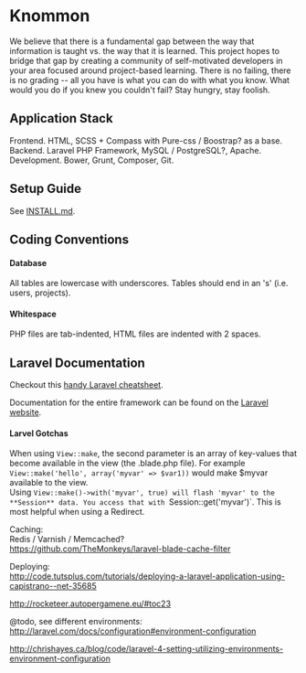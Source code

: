 # Knommon

We believe that there is a fundamental gap between the way that information is taught vs. the way that it is learned. This project hopes to bridge that gap by creating a community of self-motivated developers in your area focused around project-based learning. There is no failing, there is no grading -- all you have is what you can do with what you know. What would you do if you knew you couldn't fail? Stay hungry, stay foolish.

## Application Stack

Frontend. HTML, SCSS + Compass with Pure-css / Boostrap? as a base.  
Backend. Laravel PHP Framework, MySQL / PostgreSQL?, Apache.  
Development. Bower, Grunt, Composer, Git.  

## Setup Guide

See [INSTALL.md](https://github.com/knommon/knommon/blob/master/INSTALL.md).

## Coding Conventions

#### Database
All tables are lowercase with underscores. Tables should end in an 's' (i.e. users, projects). 

#### Whitespace 
PHP files are tab-indented, HTML files are indented with 2 spaces.

## Laravel Documentation

Checkout this [handy Laravel cheatsheet](http://cheats.jesse-obrien.ca/).

Documentation for the entire framework can be found on the [Laravel website](http://laravel.com/docs).

#### Larvel Gotchas
When using `View::make`, the second parameter is an array of key-values that become available in the view (the .blade.php file). For example `View::make('hello', array('myvar' => $var1))` would make $myvar available to the view.  
Using `View::make()->with('myvar', true) will flash 'myvar' to the **Session** data. You access that with `Session::get('myvar')`. This is most helpful when using a Redirect.

Caching:  
Redis / Varnish / Memcached?  
https://github.com/TheMonkeys/laravel-blade-cache-filter

Deploying:  
http://code.tutsplus.com/tutorials/deploying-a-laravel-application-using-capistrano--net-35685

http://rocketeer.autopergamene.eu/#toc23

@todo, see different environments:
http://laravel.com/docs/configuration#environment-configuration

http://chrishayes.ca/blog/code/laravel-4-setting-utilizing-environments-environment-configuration
